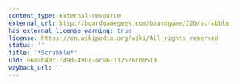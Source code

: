 ```yaml
---
content_type: external-resource
external_url: http://boardgamegeek.com/boardgame/320/scrabble
has_external_license_warning: true
license: https://en.wikipedia.org/wiki/All_rights_reserved
status: ''
title: '*Scrabble*'
uid: e68ab40c-749d-49ba-acb6-112576c00519
wayback_url: ''
---
```

